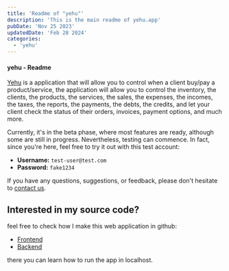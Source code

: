 ```yaml
---
title: 'Readme of "yehu"'
description: 'This is the main readme of yehu.app'
pubDate: 'Nov 25 2023'
updatedDate: 'Feb 28 2024'
categories:
  - 'yehu'
---
```


#### yehu - Readme

[Yehu](https://www.yehu.app) is a application that will allow you to control when a client buy/pay a product/service, the application will allow you to control the inventory, the clients, the products, the services, the sales, the expenses, the incomes, the taxes, the reports, the payments, the debts, the credits, and let your client check the status of their orders, invoices, payment options, and much more.

Currently, it's in the beta phase, where most features are ready, although some are still in progress. Nevertheless, testing can commence. In fact, since you're here, feel free to try it out with this test account:

- **Username:** `test-user@test.com`
- **Password:** `fake1234`

If you have any questions, suggestions, or feedback, please don't hesitate to [contact us](/contact/).

## Interested in my source code?

feel free to check how I make this web application in github:

- [Frontend](https://github.com/Leotheprodu/cuenta-clara-app)
- [Backend](https://github.com/Leotheprodu/cuenta-clara-server)

there you can learn how to run the app in localhost.
